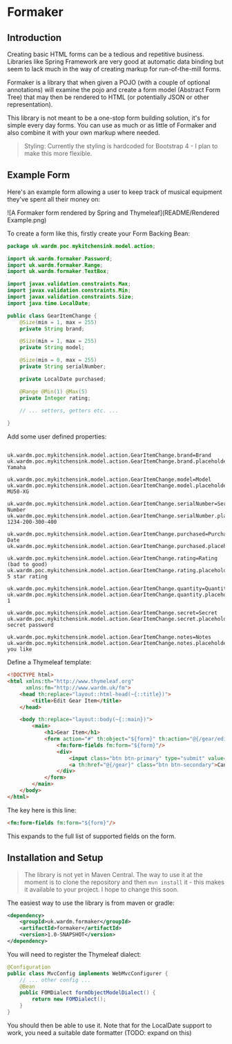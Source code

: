 # Formaker

## Introduction

Creating basic HTML forms can be a tedious and repetitive business.
Libraries like Spring Framework are very good at automatic data binding but seem
to lack much in the way of creating markup for run-of-the-mill forms.

Formaker is a library that when given a POJO (with a couple of optional annotations) will
examine the pojo and create a form model (Abstract Form Tree) that may then be rendered
to HTML (or potentially JSON or other representation).

This library is not meant to be a one-stop form building solution, it's for simple every day
forms. You can use as much or as little of Formaker and also combine it with your own
markup where needed.

> Styling: Currently the styling is hardcoded for Bootstrap 4 - I plan to make this more flexible.

## Example Form
 
Here's an example form allowing a user to keep track of musical equipment they've spent all their money on:

![A Formaker form rendered by Spring and Thymeleaf](README/Rendered Example.png)

To create a form like this, firstly create your Form Backing Bean:

```java
package uk.wardm.poc.mykitchensink.model.action;

import uk.wardm.formaker.Password;
import uk.wardm.formaker.Range;
import uk.wardm.formaker.TextBox;

import javax.validation.constraints.Max;
import javax.validation.constraints.Min;
import javax.validation.constraints.Size;
import java.time.LocalDate;

public class GearItemChange {
    @Size(min = 1, max = 255)
    private String brand;

    @Size(min = 1, max = 255)
    private String model;

    @Size(min = 0, max = 255)
    private String serialNumber;

    private LocalDate purchased;

    @Range @Min(1) @Max(5)
    private Integer rating;
    
    // ... setters, getters etc. ...

}
```

Add some user defined properties:

```properties

uk.wardm.poc.mykitchensink.model.action.GearItemChange.brand=Brand
uk.wardm.poc.mykitchensink.model.action.GearItemChange.brand.placeholder=e.g. Yamaha

uk.wardm.poc.mykitchensink.model.action.GearItemChange.model=Model
uk.wardm.poc.mykitchensink.model.action.GearItemChange.model.placeholder=e.g. MU50-XG

uk.wardm.poc.mykitchensink.model.action.GearItemChange.serialNumber=Serial Number
uk.wardm.poc.mykitchensink.model.action.GearItemChange.serialNumber.placeholder=e.g. 1234-200-300-400

uk.wardm.poc.mykitchensink.model.action.GearItemChange.purchased=Purchase Date
uk.wardm.poc.mykitchensink.model.action.GearItemChange.purchased.placeholder=23/11/2000

uk.wardm.poc.mykitchensink.model.action.GearItemChange.rating=Rating (bad to good)
uk.wardm.poc.mykitchensink.model.action.GearItemChange.rating.placeholder=1-5 star rating

uk.wardm.poc.mykitchensink.model.action.GearItemChange.quantity=Quantity
uk.wardm.poc.mykitchensink.model.action.GearItemChange.quantity.placeholder=e.g. 1

uk.wardm.poc.mykitchensink.model.action.GearItemChange.secret=Secret
uk.wardm.poc.mykitchensink.model.action.GearItemChange.secret.placeholder=Super secret password

uk.wardm.poc.mykitchensink.model.action.GearItemChange.notes=Notes
uk.wardm.poc.mykitchensink.model.action.GearItemChange.notes.placeholder=Anything you like
```

Define a Thymeleaf template:
```html
<!DOCTYPE html>
<html xmlns:th="http://www.thymeleaf.org"
      xmlns:fm="http://www.wardm.uk/fm">
    <head th:replace="layout::html-head(~{::title})">
        <title>Edit Gear Item</title>
    </head>

    <body th:replace="layout::body(~{::main})">
        <main>
            <h1>Gear Item</h1>
            <form action="#" th:object="${form}" th:action="@{/gear/edit(id=${gearId})}" method="post">
                <fm:form-fields fm:form="${form}"/>
                <div>
                    <input class="btn btn-primary" type="submit" value="Save">
                    <a th:href="@{/gear}" class="btn btn-secondary">Cancel</a>
                </div>
            </form>
        </main>
    </body>
</html>
```

The key here is this line:

```html
<fm:form-fields fm:form="${form}"/>
```

This expands to the full list of supported fields on the form.


## Installation and Setup

> The library is not yet in Maven Central. The way to use it at the moment is to
> clone the repository and then `mvn install` it - this makes it available to your project.
> I hope to change this soon.

The easiest way to use the library is from maven or gradle:

```xml
<dependency>
    <groupId>uk.wardm.formaker</groupId>
    <artifactId>formaker</artifactId>
    <version>1.0-SNAPSHOT</version>
</dependency>
```

You will need to register the Thymeleaf dialect:

```java
@Configuration
public class MvcConfig implements WebMvcConfigurer {
    // ... other config ...
    @Bean
    public FOMDialect formObjectModelDialect() {
        return new FOMDialect();
    }
}
```

You should then be able to use it. Note that for the LocalDate support to work, you
need a suitable date formatter (TODO: expand on this)

